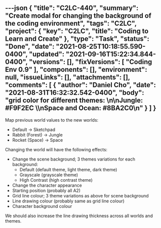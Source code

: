 ---json
{
  "title": "C2LC-440",
  "summary": "Create modal for changing the background of the coding environment",
  "tags": "C2LC",
  "project": {
    "key": "C2LC",
    "title": "Coding to Learn and Create"
  },
  "type": "Task",
  "status": "Done",
  "date": "2021-08-25T10:18:55.590-0400",
  "updated": "2021-09-16T15:22:34.844-0400",
  "versions": [],
  "fixVersions": [
    "Coding Env 0.9"
  ],
  "components": [],
  "environment": null,
  "issueLinks": [],
  "attachments": [],
  "comments": [
    {
      "author": "Daniel Cho",
      "date": "2021-08-31T16:32:32.542-0400",
      "body": "grid color for different themes:&#x20;\n\nJungle: #F9F2EC \\\nSpace and Ocean: #8BA2C0\n"
    }
  ]
}
---
Map previous world values to the new worlds:

* Default -> Sketchpad
* Rabbit (Forest) -> Jungle
* Rocket (Space) -> Space

Changing the world will have the following effects:

* Change the scene background; 3 themes variations for each background:
  * Default (default theme, light theme, dark theme)
  * Grayscale (grayscale theme)
  * High Contrast (high contrast theme)
* Change the character appearance
* Starting position (probably all A2)
* Grid line colour; 3 theme variations as above for scene background
* Line drawing colour (probably same as grid line colour)
* Character background colour

We should also increase the line drawing thickness across all worlds and themes.

        
